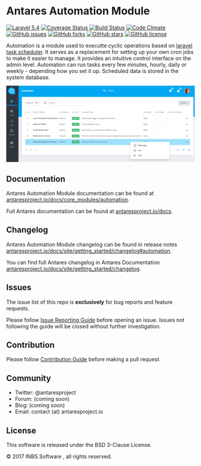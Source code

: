 # Antares Automation Module

[![Laravel 5.4](https://img.shields.io/badge/Laravel-5.4-orange.svg)](http://laravel.com)
[![Coverage Status](https://coveralls.io/repos/github/antaresproject/project/badge.svg?branch=master)](https://coveralls.io/github/antaresproject/project?branch=master)
[![Build Status](https://travis-ci.org/antaresproject/project.svg?branch=master)](https://travis-ci.org/antaresproject/project)
[![Code Climate](https://codeclimate.com/github/antaresproject/project/badges/gpa.svg)](https://codeclimate.com/github/antaresproject/project)
[![GitHub issues](https://img.shields.io/github/issues/antaresproject/project.svg)](https://github.com/antaresproject/project/issues)
[![GitHub forks](https://img.shields.io/github/forks/antaresproject/project.svg)](https://github.com/antaresproject/project/network)
[![GitHub stars](https://img.shields.io/github/stars/antaresproject/project.svg)](https://github.com/antaresproject/project/stargazers)
[![GitHub license](https://img.shields.io/badge/license-New%20BSD-blue.svg)](https://raw.githubusercontent.com/antaresproject/project/master/LICENSE)


Automation is a module used to executte cyclic operations based on [laravel task scheduler](https://laravel.com/docs/5.4/scheduling). 
It serves as a replacement for setting up your own cron jobs to make it easier to manage. 
It provides an intuitive control  interface on the admin level. 
Automation can run tasks every few minutes, hourly, daily or weekly - depending how you set it up. 
Scheduled data is stored in the system database.


![automation](docs/img/automation.PNG)

## Documentation

Antares Automation Module documentation can be found at [antaresproject.io/docs/core_modules/automation](http://antaresproject.io/docs/site/core_modules/automation/).

Full Antares documentation can be found at [antaresproject.io/docs](http://antaresproject.io/docs).


## Changelog

Antares Automation Module changelog can be found in release notes [antaresproject.io/docs/site/getting_started/changelog#automation](http://antaresproject.io/docs/site/getting_started/changelog/index.html#automation).

You can find full Antares changelog in Antares Documentation [antaresproject.io/docs/site/getting_started/changelog](http://antaresproject.io/docs/site/getting_started/changelog/index.html).

## Issues

The issue list of this repo is **exclusively** for bug reports and feature requests.

Please follow [Issue Reporting Guide](http://antaresproject.io/docs/site/getting_started/issues_reporting_guide/index.html) before opening an issue. Issues not following the guide will be closed without further investigation.

## Contribution

Please follow [Contribution Guide](http://antaresproject.io/docs/site/getting_started/contributing/index.html) before making a pull request.

## Community

* Twitter: @antaresproject
* Forum: (coming soon)
* Blog: (coming soon)
* Email: contact (at) antaresproject.io


## License

This software is released under the BSD 3-Clause License.

© 2017 INBS.Software , all rights reserved.
